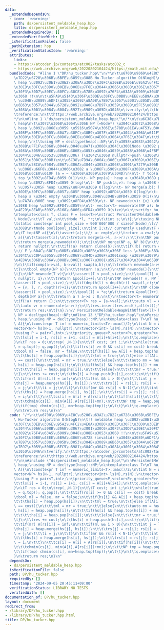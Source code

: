 ```yaml
---
data:
  _extendedDependsOn:
  - icon: ':warning:'
    path: ds/persistent_meldable_heap.hpp
    title: ds/persistent_meldable_heap.hpp
  _extendedRequiredBy: []
  _extendedVerifiedWith: []
  _isVerificationFailed: false
  _pathExtension: hpp
  _verificationStatusIcon: ':warning:'
  attributes:
    links:
    - https://atcoder.jp/contests/atc002/tasks/atc002_c
    - https://web.archive.org/web/20220802104424/https://math.mit.edu/~shor/PAM/hu-tucker_algorithm.html
  bundledCode: "#line 1 \"DP/hu_tucker.hpp\"\n/*\n\t\u6700\u9069\u4E8C\u5206\u63A2\
    \u7D22\u6728\u306B\u5BFE\u3059\u308B Hu-Tucker algorithm O(NlogN)\n\t!! meldable\
    \ heap \u3092\u30E1\u30E2\u30EA\u30D7\u30FC\u30EB\u306E\u95A2\u4FC2\u4E0A\u30B0\
    \u30ED\u30FC\u30D0\u30EB\u306B\u7F6E\u3044\u3066\u308B\u306E\u3067\u3001\u30C6\
    \u30F3\u30D7\u30EC\u30FC\u30C8\u578B\u3092\u76F4\u63A5\u5909\u3048\u308B\u3053\
    \u3068 !!\n\n\t\u5FA9\u5143\u306F\u30DE\u30FC\u30B8\u4EEE\u5B9A\u306E\u6728 (invalid)\
    \ \u304B\u3089\u6DF1\u3055\u3092\u8A08\u7B97\u3057\u3001\u305D\u3053\u304B\u3089\
    \u6B63\u3057\u3044\u6728\u3092\u8A08\u7B97\u3059\u308B\u5FC5\u8981\u304C\u3042\
    \u308A\u3001\u3084\u3084\u5927\u5909\u305D\u3046\n\tverify:\n\t\thttps://atcoder.jp/contests/atc002/tasks/atc002_c\n\
    \treference:\n\t\thttps://web.archive.org/web/20220802104424/https://math.mit.edu/~shor/PAM/hu-tucker_algorithm.html\n\
    */\n\n#line 1 \"ds/persistent_meldable_heap.hpp\"\n/*\n\t\u6C38\u7D9A meldable\
    \ heap\n\t\u3072\u3068\u3064\u306E NP (=Node*) \u304C\u3072\u3068\u3064\u306E\
    \ heap \u3092\u8868\u3059 \u5916\u5074\u306E\u578B\u81EA\u4F53\u306F\u30A4\u30F3\
    \u30BF\u30FC\u30D5\u30A7\u30FC\u30B9\u307F\u305F\u3044\u306A\u611F\u3058\u3067\
    \u30B0\u30ED\u30FC\u30D0\u30EB\u306B\u4E00\u3064\u7F6E\u304F\n\t\tPersistentMeldableHeapWithOffset<ll>\
    \ heap;\n\t\tusing NP = decltype(heap)::NP;\n\t\u3058\u3083\u3042\u5916\u5074\u3044\
    \u308B\uFF1F\u3068\u3044\u3046\u8A71\u3060\u304C\u3001Node \u3092 pool \u3057\u305F\
    \u308A\u3059\u308B\u306E\u306B\u3053\u3046\u3059\u308B\u3068\u4FBF\u5229\u3068\
    \u3044\u3046\u3053\u3068\u3067 (\u3042\u3068 nullptr->push \u3068\u304B\u3092\u907F\
    \u3051\u308C\u308B)\n\t\u6C38\u7D9A\u306A\u306E\u3067\u3069\u306E\u64CD\u4F5C\u3082\
    \u7834\u58CA\u7684\u3067\u306A\u3044\u3053\u3068\u3001\u7279\u306B heap.pop(a)\
    \ \u3068\u66F8\u3044\u3066\u3082 a \u306F\u5909\u308F\u3089\u306A\u3044\u3053\u3068\
    \u306B\u6CE8\u610F (a = ~ \u3068\u3059\u3079\u304D)\n\n\t- T top(a): heap a \u306E\
    \ top \u3092\u8FD4\u3059 O(1)\n\t- NP pop(a): heap a \u304B\u3089 pop \u3057\u305F\
    \ heap \u3092\u8FD4\u3059 O(log)\n\t- NP push(a,v): heap a \u306B v \u3092 push\
    \ \u3057\u305F heap \u3092\u8FD4\u3059 O(log)\n\t- NP merge(a,b): heap a,b \u3092\
    \u30DE\u30FC\u30B8\u3057\u305F heap \u3092\u8FD4\u3059 O(log)\n\t- bool empty(a):\
    \ heap a \u304C empty \u304B\u3069\u3046\u304B\u8FD4\u3059 O(1)\n\n\t- NP newnode():\
    \ \u7A7A\u306E heap \u3092\u8FD4\u3059\n\t- NP newnode(v): {v} \u304B\u3089\u306A\
    \u308B heap \u3092\u8FD4\u3059\n\n\t- vector<T> enumerate(NP a): heap a \u306E\
    \u4E2D\u8EAB\u3092\u5168\u3066\u8FD4\u3059 O(size)\n\n\tverify: hu_tucker\n*/\n\
    \ntemplate<class T, class F = less<T>>\nstruct PersistentMeldableHeap{\n\tstruct\
    \ Node{\n\t\tT val;\n\t\tNode *l, *r;\n\t\tint s;\n\t};\n\tusing NP = Node*;\n\
    \tstatic constexpr int pool_size = 900'000'000 / sizeof(Node);\t// 0.9GB \u3068\
    \u308B\n\tNode pool[pool_size];\n\tint I;\t// currently used\n\tF comp = F();\n\
    \n\tT top(NP a){\n\t\tassert(a);\t// a: empty\n\t\treturn a->val;\n\t}\n\tNP pop(NP\
    \ a){\n\t\tassert(a);\n\t\treturn merge(a->l, a->r);\n\t}\n\tNP push(NP a, T v){\n\
    \t\treturn merge(a,newnode(v));\n\t}\n\tNP merge(NP a, NP b){\n\t\tif(!a && !b)\
    \ return nullptr;\n\t\tif(!a) return clone(b);\n\t\tif(!b) return clone(a);\n\t\
    \t// F \u304C\u30C7\u30D5\u30A9\u30EB\u30C8\u306E less \u306E\u5834\u5408: a \u5074\
    \u304C\u5C0F\u3055\u3044\u3068\u304D\u306F\u3001swap \u3059\u3079\u304D (a \u304C\
    \u4E0A\u306B\u306A\u308B\u306E\u3067\u3001\u5927\u304D\u3044\u65B9\u304C\u4E0A\
    )\n\t\tif(comp(a->val, b->val)) swap(a,b);\n\t\treturn newnode(a->val, a->l, merge(a->r,b));\n\
    \t}\n\tbool empty(NP a){\n\t\treturn !a;\n\t}\n\tNP newnode(){\n\t\treturn nullptr;\n\
    \t}\n\tNP newnode(T v){\n\t\tassert(I < pool_size);\n\t\tpool[I] = {v, nullptr,\
    \ nullptr, 1};\n\t\treturn &pool[I++];\n\t}\n\tNP newnode(T v, NP l, NP r){\n\t\
    \tassert(I < pool_size);\n\t\tif(depth(l) < depth(r)) swap(l,r);\n\t\tpool[I]\
    \ = {v, l, r, depth(r)+1};\n\t\treturn &pool[I++];\n\t}\n\tNP clone(NP a){\n\t\
    \tassert(I < pool_size);\n\t\tpool[I] = *a;\n\t\treturn &pool[I++];\n\t}\n\tint\
    \ depth(NP a){\n\t\treturn a ? a->s : 0;\n\t}\n\tvector<T> enumerate(NP a){\n\t\
    \tif(!a) return {};\n\t\tvector<T> res = {a->val};\n\t\tauto vl = enumerate(a->l);\n\
    \t\tauto vr = enumerate(a->r);\n\t\tres.insert(res.end(),all(vl));\n\t\tres.insert(res.end(),all(vr));\n\
    \t\treturn res;\n\t}\n};\n// PersistentMeldableHeapWithOffset<ll> heap;\n// using\
    \ NP = decltype(heap)::NP;\n#line 13 \"DP/hu_tucker.hpp\"\n\nPersistentMeldableHeap<ll>\
    \ heap;\nusing NP = decltype(heap)::NP;\n\ntemplate<class T>\nT hu_tucker(vector<T>\
    \ A){\n\tconstexpr T inf = numeric_limits<T>::max()/2;\n\tint N = A.size();\n\t\
    vector<NP> hs(N-1, nullptr);\n\tvector<int> ls(N),rs(N);\n\tvector<T> cs(N-1);\n\
    \tusing P = pair<T,int>;\n\tpriority_queue<P,vector<P>,greater<P>> q;\n\trep(i,N-1){\n\
    \t\tls[i] = i-1, rs[i] = i+1, cs[i] = A[i]+A[i+1];\n\t\tq.emplace(cs[i],i);\n\t\
    }\n\tT res = 0;\n\trep(_,N-1){\n\t\tT cost; int i;\n\t\twhile(true){\n\t\t\ttie(cost,i)\
    \ = q.top(); q.pop();\n\t\t\tif(rs[i] >= 0 && cs[i] == cost) break;\n\t\t}\n\t\
    \tbool ml = false, mr = false;\n\t\tif(hs[i] && A[i] + heap.top(hs[i]) == cost){\n\
    \t\t\ths[i] = heap.pop(hs[i]);\n\t\t\tml = true;\n\t\t}else if(A[i] + A[rs[i]]\
    \ == cost){\n\t\t\tml = mr = true;\n\t\t}else{\n\t\t\tauto mn = heap.top(hs[i]);\
    \ hs[i] = heap.pop(hs[i]);\n\t\t\tif(hs[i] && heap.top(hs[i]) + mn == cost){\n\
    \t\t\t\ths[i] = heap.pop(hs[i]);\n\t\t\t}else{\n\t\t\t\tmr = true;\n\t\t\t}\n\t\
    \t}\n\t\tres += cost;\n\t\ths[i] = heap.push(hs[i],cost);\n\t\tif(ml) A[i] = inf;\n\
    \t\tif(mr) A[rs[i]] = inf;\n\n\t\tif(ml && i > 0){\n\t\t\tint j = ls[i];\n\t\t\
    \ths[j] = heap.merge(hs[j], hs[i]);\n\t\t\trs[j] = rs[i]; rs[i] = -1; ls[rs[j]]\
    \ = j;\n\t\t\ti = j;\n\t\t}\n\t\tif(mr && rs[i] < N-1){\n\t\t\tint j = rs[i];\n\
    \t\t\ths[i] = heap.merge(hs[i], hs[j]);\n\t\t\trs[i] = rs[j]; rs[j] = -1; ls[rs[i]]\
    \ = i;\n\t\t}\n\t\tcs[i] = A[i] + A[rs[i]];\n\t\tif(hs[i]){\n\t\t\tauto mn = heap.top(hs[i]);\n\
    \t\t\tchmin(cs[i], min(A[i],A[rs[i]])+mn);\n\t\t\tNP tmp = heap.pop(hs[i]);\n\t\
    \t\tif(tmp) chmin(cs[i], mn+heap.top(tmp));\n\t\t}\n\t\tq.emplace(cs[i],i);\n\t\
    }\n\treturn res;\n}\n"
  code: "/*\n\t\u6700\u9069\u4E8C\u5206\u63A2\u7D22\u6728\u306B\u5BFE\u3059\u308B\
    \ Hu-Tucker algorithm O(NlogN)\n\t!! meldable heap \u3092\u30E1\u30E2\u30EA\u30D7\
    \u30FC\u30EB\u306E\u95A2\u4FC2\u4E0A\u30B0\u30ED\u30FC\u30D0\u30EB\u306B\u7F6E\
    \u3044\u3066\u308B\u306E\u3067\u3001\u30C6\u30F3\u30D7\u30EC\u30FC\u30C8\u578B\
    \u3092\u76F4\u63A5\u5909\u3048\u308B\u3053\u3068 !!\n\n\t\u5FA9\u5143\u306F\u30DE\
    \u30FC\u30B8\u4EEE\u5B9A\u306E\u6728 (invalid) \u304B\u3089\u6DF1\u3055\u3092\u8A08\
    \u7B97\u3057\u3001\u305D\u3053\u304B\u3089\u6B63\u3057\u3044\u6728\u3092\u8A08\
    \u7B97\u3059\u308B\u5FC5\u8981\u304C\u3042\u308A\u3001\u3084\u3084\u5927\u5909\
    \u305D\u3046\n\tverify:\n\t\thttps://atcoder.jp/contests/atc002/tasks/atc002_c\n\
    \treference:\n\t\thttps://web.archive.org/web/20220802104424/https://math.mit.edu/~shor/PAM/hu-tucker_algorithm.html\n\
    */\n\n#include \"ds/persistent_meldable_heap.hpp\"\n\nPersistentMeldableHeap<ll>\
    \ heap;\nusing NP = decltype(heap)::NP;\n\ntemplate<class T>\nT hu_tucker(vector<T>\
    \ A){\n\tconstexpr T inf = numeric_limits<T>::max()/2;\n\tint N = A.size();\n\t\
    vector<NP> hs(N-1, nullptr);\n\tvector<int> ls(N),rs(N);\n\tvector<T> cs(N-1);\n\
    \tusing P = pair<T,int>;\n\tpriority_queue<P,vector<P>,greater<P>> q;\n\trep(i,N-1){\n\
    \t\tls[i] = i-1, rs[i] = i+1, cs[i] = A[i]+A[i+1];\n\t\tq.emplace(cs[i],i);\n\t\
    }\n\tT res = 0;\n\trep(_,N-1){\n\t\tT cost; int i;\n\t\twhile(true){\n\t\t\ttie(cost,i)\
    \ = q.top(); q.pop();\n\t\t\tif(rs[i] >= 0 && cs[i] == cost) break;\n\t\t}\n\t\
    \tbool ml = false, mr = false;\n\t\tif(hs[i] && A[i] + heap.top(hs[i]) == cost){\n\
    \t\t\ths[i] = heap.pop(hs[i]);\n\t\t\tml = true;\n\t\t}else if(A[i] + A[rs[i]]\
    \ == cost){\n\t\t\tml = mr = true;\n\t\t}else{\n\t\t\tauto mn = heap.top(hs[i]);\
    \ hs[i] = heap.pop(hs[i]);\n\t\t\tif(hs[i] && heap.top(hs[i]) + mn == cost){\n\
    \t\t\t\ths[i] = heap.pop(hs[i]);\n\t\t\t}else{\n\t\t\t\tmr = true;\n\t\t\t}\n\t\
    \t}\n\t\tres += cost;\n\t\ths[i] = heap.push(hs[i],cost);\n\t\tif(ml) A[i] = inf;\n\
    \t\tif(mr) A[rs[i]] = inf;\n\n\t\tif(ml && i > 0){\n\t\t\tint j = ls[i];\n\t\t\
    \ths[j] = heap.merge(hs[j], hs[i]);\n\t\t\trs[j] = rs[i]; rs[i] = -1; ls[rs[j]]\
    \ = j;\n\t\t\ti = j;\n\t\t}\n\t\tif(mr && rs[i] < N-1){\n\t\t\tint j = rs[i];\n\
    \t\t\ths[i] = heap.merge(hs[i], hs[j]);\n\t\t\trs[i] = rs[j]; rs[j] = -1; ls[rs[i]]\
    \ = i;\n\t\t}\n\t\tcs[i] = A[i] + A[rs[i]];\n\t\tif(hs[i]){\n\t\t\tauto mn = heap.top(hs[i]);\n\
    \t\t\tchmin(cs[i], min(A[i],A[rs[i]])+mn);\n\t\t\tNP tmp = heap.pop(hs[i]);\n\t\
    \t\tif(tmp) chmin(cs[i], mn+heap.top(tmp));\n\t\t}\n\t\tq.emplace(cs[i],i);\n\t\
    }\n\treturn res;\n}\n"
  dependsOn:
  - ds/persistent_meldable_heap.hpp
  isVerificationFile: false
  path: DP/hu_tucker.hpp
  requiredBy: []
  timestamp: '2024-09-05 20:45:11+09:00'
  verificationStatus: LIBRARY_NO_TESTS
  verifiedWith: []
documentation_of: DP/hu_tucker.hpp
layout: document
redirect_from:
- /library/DP/hu_tucker.hpp
- /library/DP/hu_tucker.hpp.html
title: DP/hu_tucker.hpp
---
```

